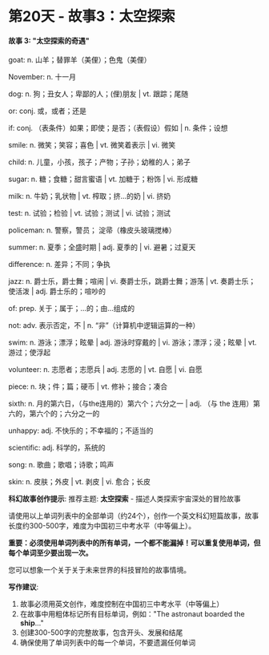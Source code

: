 # 第20天 - 故事3：太空探索

#### 故事 3: "太空探索的奇遇"

goat: n. 山羊；替罪羊（美俚）；色鬼（美俚）

November: n. 十一月

dog: n. 狗；丑女人；卑鄙的人；(俚)朋友 | vt. 跟踪；尾随

or: conj. 或，或者；还是

if: conj. （表条件）如果；即使；是否；（表假设）假如 | n. 条件；设想

smile: n. 微笑；笑容；喜色 | vt. 微笑着表示 | vi. 微笑

child: n. 儿童，小孩，孩子；产物；子孙；幼稚的人；弟子

sugar: n. 糖；食糖；甜言蜜语 | vt. 加糖于；粉饰 | vi. 形成糖

milk: n. 牛奶；乳状物 | vt. 榨取；挤…的奶 | vi. 挤奶

test: n. 试验；检验 | vt. 试验；测试 | vi. 试验；测试

policeman: n. 警察，警员； 淀帚（橡皮头玻璃搅棒）

summer: n. 夏季；全盛时期 | adj. 夏季的 | vi. 避暑；过夏天

difference: n. 差异；不同；争执

jazz: n. 爵士乐，爵士舞；喧闹 | vi. 奏爵士乐，跳爵士舞；游荡 | vt. 奏爵士乐；使活泼 | adj. 爵士乐的；喧吵的

of: prep. 关于；属于；…的；由…组成的

not: adv. 表示否定，不 | n. “非”（计算机中逻辑运算的一种）

swim: n. 游泳；漂浮；眩晕 | adj. 游泳时穿戴的 | vi. 游泳；漂浮；浸；眩晕 | vt. 游过；使浮起

volunteer: n. 志愿者；志愿兵 | adj. 志愿的 | vt. 自愿 | vi. 自愿

piece: n. 块；件；篇；硬币 | vt. 修补；接合；凑合

sixth: n. 月的第六日，（与the连用的）第六个；六分之一 | adj. （与 the 连用）第六的，第六个的；六分之一的

unhappy: adj. 不快乐的；不幸福的；不适当的

scientific: adj. 科学的，系统的

song: n. 歌曲；歌唱；诗歌；鸣声

skin: n. 皮肤；外皮 | vt. 剥皮 | vi. 愈合；长皮

**科幻故事创作提示**:
推荐主题: **太空探索** - 描述人类探索宇宙深处的冒险故事

请使用以上单词列表中的全部单词（约24个），创作一个英文科幻短篇故事，故事长度约300-500字，难度为中国初三中考水平（中等偏上）。

**重要：必须使用单词列表中的所有单词，一个都不能漏掉！可以重复使用单词，但每个单词至少要出现一次。**

您可以想象一个关于关于未来世界的科技冒险的故事情境。

**写作建议**: 
1. 故事必须用英文创作，难度控制在中国初三中考水平（中等偏上）
2. 在故事中用粗体标记所有目标单词，例如："The astronaut boarded the **ship**..."
3. 创建300-500字的完整故事，包含开头、发展和结尾
4. 确保使用了单词列表中的每一个单词，不要遗漏任何单词
